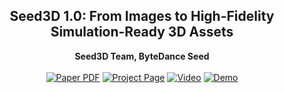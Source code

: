 <p align="center">

  <h2 align="center">Seed3D 1.0: From Images to High-Fidelity Simulation-Ready 3D Assets</h2>
  <p align="center">
    <a><strong>Seed3D Team, ByteDance Seed</strong></a>
    <br>
    <br>
        <a href="https://seed3d.github.io/Seed3D/report.pdf"><img src='https://img.shields.io/badge/arXiv-Seed3D-red' alt='Paper PDF'></a>
        <a href='https://seed.bytedance.com/seed3d'><img src='https://img.shields.io/badge/Project_Page-Seed3D-green' alt='Project Page'></a>
        <a href='https://lf3-static.bytednsdoc.com/obj/eden-cn/lzylckllz/ljhwZthlaukjlkulzlp/1021.mp4'><img src='https://img.shields.io/badge/Video-Seed3D-yellow' alt='Video'></a>
        <a href='https://console.volcengine.com/ark/region:ark+cn-beijing/experience/vision?modelId=doubao-seed3d-1-0-250928&tab=Gen3D'><img src='https://img.shields.io/badge/Demo-Seed3D-blue' alt='Demo'></a>
  </p>

